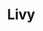 ---
title: Livy
date: 
draft: false

# descripcion
description : Aro de plata pasante

materials: Plata 925

color: Plateado

dimensions: 1cm diam x 3cm largo

code: 01-20-0455

type: "Aros"

categories: []

price: $2.170,00

# Images
# first image will be shown in the product page
images:
  # - image: "images/path_to_image"
  # La ubicacion de las imagenes es imagenes/Aros/Aros.Solo Plata/01-20-0455-livy
  - image: "./images/aros/solo_plata/01-20-0455-colgantes-con-circulos_a.JPG"
  - image: "./images/aros/solo_plata/01-20-0455-colgantes-con-circulos_b.JPG"
---